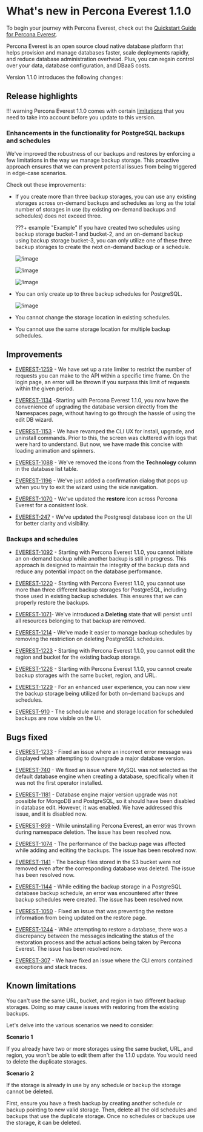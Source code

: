 # What's new in Percona Everest 1.1.0

To begin your journey with Percona Everest, check out the [Quickstart Guide for Percona Everest](../quickstart-guide/quick-install.md).

Percona Everest is an open source cloud native database platform that helps provision and manage databases faster, scale deployments rapidly, and reduce database administration overhead. Plus, you can regain control over your data, database configuration, and DBaaS costs.

Version 1.1.0 introduces the following changes:


## Release highlights

!!! warning
    Percona Everest 1.1.0 comes with certain [limitations](Percona-Everest-1.1.0-(2024-08-02).md#known-limitations) that you need to take into account before you update to this version.

### Enhancements in the functionality for PostgreSQL backups and schedules

We've improved the robustness of our backups and restores by enforcing a few limitations in the way we manage backup storage. This proactive approach ensures that we can prevent potential issues from being triggered in edge-case scenarios.

Check out these improvements:

- If you create more than three backup storages, you can use any existing storages across on-demand backups and schedules as long as the total number of storages in use (by existing on-demand backups and schedules) does not exceed three.
 

    ???+ example "Example"
        If you have created two schedules using backup storage bucket-1 and bucket-2, and an on-demand backup using backup storage bucket-3, you can only utilize one of these three backup storages to create the next on-demand backup or a schedule.


    ![!image](../images/backup_storages.png)

    ![!image](../images/pg_limitation_2.png)


    ![!image](../images/on_demand_limitation_2.png)

- You can only create up to three backup schedules for PostgreSQL.

    ![!image](../images/max_three_schedules_pg.png)

- You cannot change the storage location in existing schedules.

- You cannot use the same storage location for multiple backup schedules.



## Improvements

- [EVEREST-1259](https://perconadev.atlassian.net/browse/EVEREST-1259) - We have set up a rate limiter to restrict the number of requests you can make to the API within a specific time frame. On the login page, an error will be thrown if you surpass this limit of requests within the given period.

- [EVEREST-1134](https://perconadev.atlassian.net/browse/EVEREST-1134) -Starting with Percona Everest 1.1.0, you now have the convenience of upgrading the database version directly from the Namespaces page, without having to go through the hassle of using the edit DB wizard.

- [EVEREST-1153](https://perconadev.atlassian.net/browse/EVEREST-1153) - We have revamped the CLI UX for install, upgrade, and uninstall commands. Prior to this, the screen was cluttered with logs that were hard to understand. But now, we have made this concise with loading animation and spinners.

- [EVEREST-1088](https://perconadev.atlassian.net/browse/EVEREST-1088) -  We've removed the icons from the **Technology** column in the database list table.

- [EVEREST-1196](https://perconadev.atlassian.net/browse/EVEREST-1196) - We've just added a confirmation dialog that pops up when you try to exit the wizard using the side navigation.


- [EVEREST-1070](https://perconadev.atlassian.net/browse/EVEREST-1070) - We've updated the **restore** icon across Percona Everest for a consistent look.

- [EVEREST-247](https://perconadev.atlassian.net/browse/EVEREST-247) - We've updated the Postgresql database icon on the UI for better clarity and visibility.

### Backups and schedules

- [EVEREST-1092](https://perconadev.atlassian.net/browse/EVEREST-1092) - Starting with Percona Everest 1.1.0, you cannot initiate an on-demand backup while another backup is still in progress. This approach is designed to maintain the integrity of the backup data and reduce any potential impact on the database performance.

- [EVEREST-1220](https://perconadev.atlassian.net/browse/EVEREST-1220) - Starting with Percona Everest 1.1.0, you cannot use more than three different backup storages for PostgreSQL, including those used in existing backup schedules. This ensures that we can properly restore the backups.

- [EVEREST-1071](https://perconadev.atlassian.net/browse/EVEREST-1071)- We've introduced a **Deleting** state that will persist until all resources belonging to that backup are removed.

- [EVEREST-1214](https://perconadev.atlassian.net/browse/EVEREST-1214) - We've made it easier to manage backup schedules by removing the restriction on deleting PostgreSQL schedules.


- [EVEREST-1223](https://perconadev.atlassian.net/browse/EVEREST-1223) - Starting with Percona Everest 1.1.0, you cannot edit the region and bucket for the existing backup storage.

- [EVEREST-1226](https://perconadev.atlassian.net/browse/EVEREST-1226) - Starting with Percona Everest 1.1.0, you cannot create backup storages with the same bucket, region, and URL. 

- [EVEREST-1229](https://perconadev.atlassian.net/browse/EVEREST-1229) - For an enhanced user experience, you can now view the backup storage being utilized for both on-demand backups and schedules.

- [EVEREST-910](https://perconadev.atlassian.net/browse/EVEREST-910) - The schedule name and storage location for scheduled backups are now visible on the UI.


## Bugs fixed

- [EVEREST-1233](https://perconadev.atlassian.net/browse/EVEREST-1233) - Fixed an issue where an incorrect error message was displayed when attempting to downgrade a major database version.

- [EVEREST-740](https://perconadev.atlassian.net/browse/EVEREST-740) - We fixed an issue where MySQL was not selected as the default database engine when creating a database, specifically when it was not the first operator installed.

- [EVEREST-1181](https://perconadev.atlassian.net/browse/EVEREST-1181) - Database engine major version upgrade was not possible for MongoDB and PostgreSQL, so it should have been disabled in database edit. However, it was enabled. We have addressed this issue, and it is disabled now.

- [EVEREST-859](https://perconadev.atlassian.net/browse/EVEREST-859) - While uninstalling Percona Everest, an error was thrown during namespace deletion. The issue has been resolved now.



- [EVEREST-1074](https://perconadev.atlassian.net/browse/EVEREST-1074) - The performance of the backup page was affected while adding and editing the backups. The issue has been resolved now.

- [EVEREST-1141](https://perconadev.atlassian.net/browse/EVEREST-1141) - The backup files stored in the S3 bucket were not removed even after the corresponding database was deleted.  The issue has been resolved now.

- [EVEREST-1144](https://perconadev.atlassian.net/browse/EVEREST-1144) - While editing the backup storage in a PostgreSQL database backup schedule, an error was encountered after three backup schedules were created. The issue has been resolved now.



- [EVEREST-1050](https://perconadev.atlassian.net/browse/EVEREST-1050) - Fixed an issue that was preventing the restore information from being updated on the restore page. 

- [EVEREST-1244](https://perconadev.atlassian.net/browse/EVEREST-1244) - While attempting to restore a database, there was a discrepancy between the messages indicating the status of the restoration process and the actual actions being taken by Percona Everest. The issue has been resolved now.

- [EVEREST-307](https://perconadev.atlassian.net/browse/EVEREST-307) - We have fixed an issue where the CLI errors contained exceptions and stack traces.


## Known limitations

You can't use the same URL, bucket, and region in two different backup storages. Doing so may cause issues with restoring from the existing backups.

Let's delve into the various scenarios we need to consider:

**Scenario 1**

If you already have two or more storages using the same bucket, URL, and region, you won't be able to edit them after the 1.1.0 update. You would need to delete the duplicate storages.

**Scenario 2**

If the storage is already in use by any schedule or backup the storage cannot be deleted.

First, ensure you have a fresh backup by creating another schedule or backup pointing to new valid storage. Then, delete all the old schedules and backups that use the duplicate storage. Once no schedules or backups use the storage, it can be deleted.




